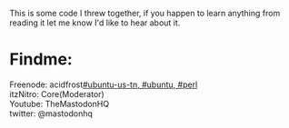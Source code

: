 This is some code I threw together, if you happen to learn anything from reading it let me know I'd like to hear about it.

<h1> Findme: </h1>

Freenode: acidfrost[#ubuntu-us-tn, #ubuntu, #perl ](.md)
<br />
itzNitro: Core(Moderator)
<br />
Youtube: TheMastodonHQ
<br />
twitter: @mastodonhq